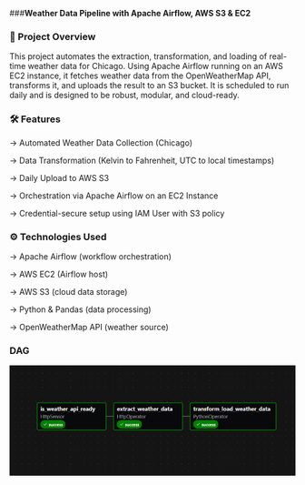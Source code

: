 ###**Weather Data Pipeline with Apache Airflow, AWS S3 & EC2**

### **📌 Project Overview**

This project automates the extraction, transformation, and loading of real-time weather data for Chicago. Using Apache Airflow running on an AWS EC2 instance, it fetches weather data from the OpenWeatherMap API, transforms it, and uploads the result to an S3 bucket. It is scheduled to run daily and is designed to be robust, modular, and cloud-ready.

### **🛠️ Features**

-> Automated Weather Data Collection (Chicago)

-> Data Transformation (Kelvin to Fahrenheit, UTC to local timestamps)

-> Daily Upload to AWS S3

-> Orchestration via Apache Airflow on an EC2 Instance

-> Credential-secure setup using IAM User with S3 policy

### **⚙️ Technologies Used**

-> Apache Airflow (workflow orchestration)

-> AWS EC2 (Airflow host)

-> AWS S3 (cloud data storage)

-> Python & Pandas (data processing)

-> OpenWeatherMap API (weather source)

### **DAG**

![](images/DAG.png)







